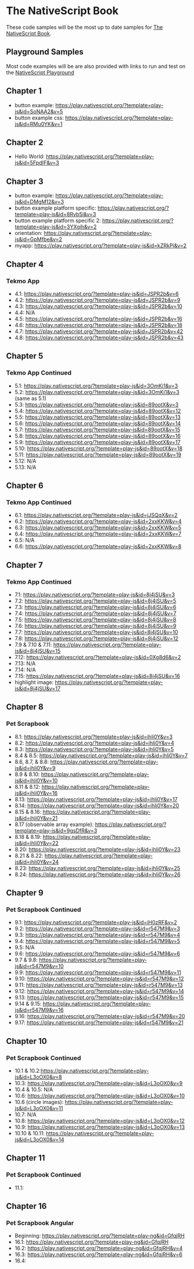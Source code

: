 # The NativeScript Book
These code samples will be the most up to date samples for [The NativeScript Book](https://www.nativescript.org/get-the-nativescript-book).

## Playground Samples
Most code examples will be are also provided with links to run and test on the [NativeScript Playground](https://play.nativescript.org/)

## Chapter 1
- button example: https://play.nativescript.org/?template=play-js&id=SoNAA2&v=5
- button example css: https://play.nativescript.org/?template=play-js&id=RMu0YK&v=1

## Chapter 2
- Hello World: https://play.nativescript.org/?template=play-js&id=5FpdIF&v=3

## Chapter 3
- button example: https://play.nativescript.org/?template=play-js&id=DMgM12&v=3
- button example platform specific: https://play.nativescript.org/?template=play-js&id=8Rvb5i&v=3
- button example platform specific 2: https://play.nativescript.org/?template=play-js&id=3YXgih&v=2
- orientation: https://play.nativescript.org/?template=play-js&id=GpMfbe&v=2
- myapp: https://play.nativescript.org/?template=play-js&id=kZRkPj&v=2

## Chapter 4
### Tekmo App
- 4.1: https://play.nativescript.org/?template=play-js&id=JSPR2b&v=6
- 4.2: https://play.nativescript.org/?template=play-js&id=JSPR2b&v=9
- 4.3: https://play.nativescript.org/?template=play-js&id=JSPR2b&v=10
- 4.4: N/A
- 4.5: https://play.nativescript.org/?template=play-js&id=JSPR2b&v=16
- 4.6: https://play.nativescript.org/?template=play-js&id=JSPR2b&v=18
- 4.7: https://play.nativescript.org/?template=play-js&id=JSPR2b&v=42
- 4.8: https://play.nativescript.org/?template=play-js&id=JSPR2b&v=43

## Chapter 5
### Tekmo App Continued
- 5.1: https://play.nativescript.org/?template=play-js&id=3OmKi1&v=3
- 5.2: https://play.nativescript.org/?template=play-js&id=3OmKi1&v=3 (same as 5.1)
- 5.3: https://play.nativescript.org/?template=play-js&id=89ootX&v=3
- 5.4: https://play.nativescript.org/?template=play-js&id=89ootX&v=12
- 5.5: https://play.nativescript.org/?template=play-js&id=89ootX&v=13
- 5.6: https://play.nativescript.org/?template=play-js&id=89ootX&v=14
- 5.7: https://play.nativescript.org/?template=play-js&id=89ootX&v=15
- 5.8: https://play.nativescript.org/?template=play-js&id=89ootX&v=16
- 5.9: https://play.nativescript.org/?template=play-js&id=89ootX&v=17
- 5.10: https://play.nativescript.org/?template=play-js&id=89ootX&v=18
- 5.11: https://play.nativescript.org/?template=play-js&id=89ootX&v=19
- 5.12: N/A
- 5.13: N/A

## Chapter 6
### Tekmo App Continued
- 6.1: https://play.nativescript.org/?template=play-js&id=jJSQqX&v=2
- 6.2: https://play.nativescript.org/?template=play-js&id=2xxKKW&v=4
- 6.3: https://play.nativescript.org/?template=play-js&id=2xxKKW&v=5
- 6.4: https://play.nativescript.org/?template=play-js&id=2xxKKW&v=7
- 6.5: N/A
- 6.6: https://play.nativescript.org/?template=play-js&id=2xxKKW&v=8

## Chapter 7
### Tekmo App Continued
- 7.1: https://play.nativescript.org/?template=play-js&id=8j4jSU&v=3
- 7.2: https://play.nativescript.org/?template=play-js&id=8j4jSU&v=5
- 7.3: https://play.nativescript.org/?template=play-js&id=8j4jSU&v=6
- 7.4: https://play.nativescript.org/?template=play-js&id=8j4jSU&v=7
- 7.5: https://play.nativescript.org/?template=play-js&id=8j4jSU&v=8
- 7.6: https://play.nativescript.org/?template=play-js&id=8j4jSU&v=9
- 7.7: https://play.nativescript.org/?template=play-js&id=8j4jSU&v=10
- 7.8: https://play.nativescript.org/?template=play-js&id=8j4jSU&v=12
- 7.9 & 7.10 & 7.11: https://play.nativescript.org/?template=play-js&id=8j4jSU&v=15
- 7.12: https://play.nativescript.org/?template=play-js&id=0Xg8d6&v=2
- 7.13: N/A
- 7.14: N/A
- 7.15: https://play.nativescript.org/?template=play-js&id=8j4jSU&v=16
- highlight image: https://play.nativescript.org/?template=play-js&id=8j4jSU&v=17

## Chapter 8
### Pet Scrapbook
- 8.1: https://play.nativescript.org/?template=play-js&id=ihli0Y&v=3
- 8.2: https://play.nativescript.org/?template=play-js&id=ihli0Y&v=4
- 8.3: https://play.nativescript.org/?template=play-js&id=ihli0Y&v=5
- 8.4 & 8.5: https://play.nativescript.org/?template=play-js&id=ihli0Y&v=7
- 8.6, 8.7, & 8.8: https://play.nativescript.org/?template=play-js&id=ihli0Y&v=9
- 8.9 & 8.10: https://play.nativescript.org/?template=play-js&id=ihli0Y&v=10
- 8.11 & 8.12: https://play.nativescript.org/?template=play-js&id=ihli0Y&v=16
- 8.13: https://play.nativescript.org/?template=play-js&id=ihli0Y&v=17
- 8.14: https://play.nativescript.org/?template=play-js&id=ihli0Y&v=20
- 8.15 & 8.16: https://play.nativescript.org/?template=play-js&id=ihli0Y&v=21
- 8.17 (observable array example): https://play.nativescript.org/?template=play-js&id=9gsDfR&v=3
- 8.18 & 8.19: https://play.nativescript.org/?template=play-js&id=ihli0Y&v=22
- 8.20: https://play.nativescript.org/?template=play-js&id=ihli0Y&v=23
- 8.21 & 8.22: https://play.nativescript.org/?template=play-js&id=ihli0Y&v=24
- 8.23: https://play.nativescript.org/?template=play-js&id=ihli0Y&v=25
- 8.24: https://play.nativescript.org/?template=play-js&id=ihli0Y&v=26

## Chapter 9 
### Pet Scrapbook Continued
- 9.1: https://play.nativescript.org/?template=play-js&id=iH0zRF&v=2
- 9.2: https://play.nativescript.org/?template=play-js&id=r547M9&v=3
- 9.3: https://play.nativescript.org/?template=play-js&id=r547M9&v=4
- 9.4: https://play.nativescript.org/?template=play-js&id=r547M9&v=5
- 9.5: N/A
- 9.6: https://play.nativescript.org/?template=play-js&id=r547M9&v=6
- 9.7 & 9.8: https://play.nativescript.org/?template=play-js&id=r547M9&v=10
- 9.9: https://play.nativescript.org/?template=play-js&id=r547M9&v=11
- 9.10: https://play.nativescript.org/?template=play-js&id=r547M9&v=12
- 9.11: https://play.nativescript.org/?template=play-js&id=r547M9&v=13
- 9.12: https://play.nativescript.org/?template=play-js&id=r547M9&v=14
- 9.13: https://play.nativescript.org/?template=play-js&id=r547M9&v=15
- 9.14 & 9.15: https://play.nativescript.org/?template=play-js&id=r547M9&v=16
- 9.16: https://play.nativescript.org/?template=play-js&id=r547M9&v=20
- 9.17: https://play.nativescript.org/?template=play-js&id=r547M9&v=21

## Chapter 10
### Pet Scrapbook Continued
- 10.1 & 10.2:https://play.nativescript.org/?template=play-js&id=L3oOX0&v=8
- 10.3: https://play.nativescript.org/?template=play-js&id=L3oOX0&v=9
- 10.4 & 10.5: N/A
- 10.6: https://play.nativescript.org/?template=play-js&id=L3oOX0&v=10
- 10.6 (circle images): https://play.nativescript.org/?template=play-js&id=L3oOX0&v=11
- 10.7: N/A
- 10.8: https://play.nativescript.org/?template=play-js&id=L3oOX0&v=12
- 10.9: https://play.nativescript.org/?template=play-js&id=L3oOX0&v=13
- 10.10 & 10.11: https://play.nativescript.org/?template=play-js&id=L3oOX0&v=14

## Chapter 11
### Pet Scrapbook Continued
- 11.1:

## Chapter 16
### Pet Scrapbook Angular
- Beginning: https://play.nativescript.org/?template=play-ng&id=GfqjRH
- 16.1: https://play.nativescript.org/?template=play-ng&id=GfqjRH
- 16.2: https://play.nativescript.org/?template=play-ng&id=GfqjRH&v=4
- 16.3: https://play.nativescript.org/?template=play-ng&id=GfqjRH&v=6
- 16.4: 